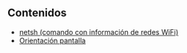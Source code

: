 ## Contenidos

- [netsh (comando con información de redes WiFi)](netsh.md)
- [Orientación pantalla](orientacion-pantalla.md)

